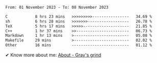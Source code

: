 <!--START_SECTION:waka-->

```txt
From: 01 November 2023 - To: 08 November 2023

C            8 hrs 23 mins   >>>>>>>>>----------------   34.69 %
sh           6 hrs 28 mins   >>>>>>>------------------   26.78 %
TeX          5 hrs 17 mins   >>>>>--------------------   21.85 %
C++          1 hr 37 mins    >>-----------------------   06.73 %
Markdown     1 hr 13 mins    >------------------------   05.08 %
Makefile     29 mins         >------------------------   02.02 %
Other        16 mins         -------------------------   01.12 %
```

<!--END_SECTION:waka-->

<!-- [![grayxu's github stats](https://github-readme-stats.vercel.app/api?username=grayxu&count_private=true&show_icons=true)](https://github.com/grayxu) -->

✔ Know more about me: [About - Gray's grind](https://www.grayxu.cn/)
